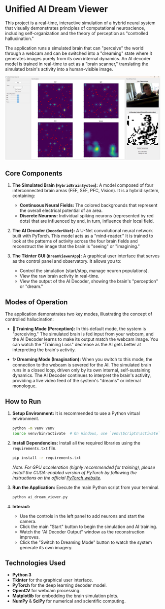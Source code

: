 # Unified AI Dream Viewer

This project is a real-time, interactive simulation of a hybrid neural system that visually demonstrates principles of computational neuroscience, including self-organization and the theory of perception as "controlled hallucination."

The application runs a simulated brain that can "perceive" the world through a webcam and can be switched into a "dreaming" state where it generates images purely from its own internal dynamics. An AI decoder model is trained in real-time to act as a "brain scanner," translating the simulated brain's activity into a human-visible image.

![Screenshot of the Dream Viewer](image.png)

## Core Components

1.  **The Simulated Brain (`HybridBrainSystem`):** A model composed of four interconnected brain areas (FEF, SEF, PFC, Vision). It is a hybrid system, containing:
    * **Continuous Neural Fields:** The colored backgrounds that represent the overall electrical potential of an area.
    * **Discrete Neurons:** Individual spiking neurons (represented by red dots) that are influenced by and, in turn, influence their local field.

2.  **The AI Decoder (`DecoderUNet`):** A U-Net convolutional neural network built with PyTorch. This model acts as a "mind-reader." It is trained to look at the patterns of activity across the four brain fields and reconstruct the image that the brain is "seeing" or "imagining."

3.  **The Tkinter GUI (`DreamViewerApp`):** A graphical user interface that serves as the control panel and observatory. It allows you to:
    * Control the simulation (start/stop, manage neuron populations).
    * View the raw brain activity in real-time.
    * View the output of the AI Decoder, showing the brain's "perception" or "dream."

## Modes of Operation

The application demonstrates two key modes, illustrating the concept of controlled hallucination:

* **🧠 Training Mode (Perception):** In this default mode, the system is "perceiving." The simulated brain is fed input from your webcam, and the AI Decoder learns to make its output match the webcam image. You can watch the "Training Loss" decrease as the AI gets better at interpreting the brain's activity.

* **✨ Dreaming Mode (Imagination):** When you switch to this mode, the connection to the webcam is severed for the AI. The simulated brain runs in a closed loop, driven only by its own internal, self-sustaining dynamics. The AI Decoder continues to interpret the brain's activity, providing a live video feed of the system's "dreams" or internal monologue.

## How to Run

1.  **Setup Environment:**
    It is recommended to use a Python virtual environment.
    ```bash
    python -m venv venv
    source venv/bin/activate  # On Windows, use `venv\Scripts\activate`
    ```

2.  **Install Dependencies:**
    Install all the required libraries using the `requirements.txt` file.
    ```bash
    pip install -r requirements.txt
    ```
    *Note: For GPU acceleration (highly recommended for training), please install the CUDA-enabled version of PyTorch by following the instructions on the official [PyTorch website](https://pytorch.org/).*

3.  **Run the Application:**
    Execute the main Python script from your terminal.
    ```bash
    python ai_dream_viewer.py
    ```

4.  **Interact:**
    * Use the controls in the left panel to add neurons and start the camera.
    * Click the main "Start" button to begin the simulation and AI training.
    * Watch the "AI Decoder Output" window as the reconstruction improves.
    * Click the "Switch to Dreaming Mode" button to watch the system generate its own imagery.

## Technologies Used
* **Python 3**
* **Tkinter** for the graphical user interface.
* **PyTorch** for the deep learning decoder model.
* **OpenCV** for webcam processing.
* **Matplotlib** for embedding the brain simulation plots.
* **NumPy** & **SciPy** for numerical and scientific computing.
